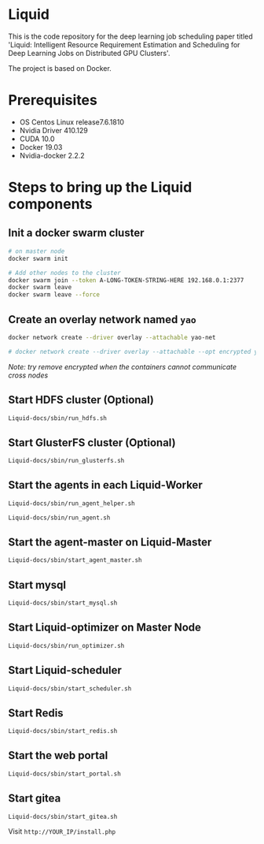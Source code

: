 # Liquid
This is the code repository for the deep learning job scheduling paper titled 'Liquid: Intelligent Resource Requirement Estimation and Scheduling for Deep Learning Jobs on Distributed GPU Clusters'.

The project is based on Docker.


# Prerequisites
- OS Centos Linux release7.6.1810
- Nvidia Driver 410.129
- CUDA 10.0
- Docker 19.03
- Nvidia-docker 2.2.2
 


# Steps to bring up the Liquid components


## Init a docker swarm cluster
```bash
# on master node
docker swarm init

# Add other nodes to the cluster
docker swarm join --token A-LONG-TOKEN-STRING-HERE 192.168.0.1:2377
docker swarm leave
docker swarm leave --force
```


## Create an overlay network named `yao`
```bash
docker network create --driver overlay --attachable yao-net

# docker network create --driver overlay --attachable --opt encrypted yao-net
```

*Note: try remove encrypted when the containers cannot communicate cross nodes*


## Start HDFS cluster (Optional)
```bash
Liquid-docs/sbin/run_hdfs.sh
```

## Start GlusterFS cluster (Optional)
```bash
Liquid-docs/sbin/run_glusterfs.sh
```


## Start the agents in each Liquid-Worker
```bash
Liquid-docs/sbin/run_agent_helper.sh

Liquid-docs/sbin/run_agent.sh
```

## Start the agent-master on Liquid-Master
```bash
Liquid-docs/sbin/start_agent_master.sh
```


## Start mysql
```bash
Liquid-docs/sbin/start_mysql.sh
```

## Start Liquid-optimizer on Master Node
```bash
Liquid-docs/sbin/run_optimizer.sh
```

## Start Liquid-scheduler
```bash
Liquid-docs/sbin/start_scheduler.sh
```

## Start Redis
```bash
Liquid-docs/sbin/start_redis.sh
```

## Start the web portal
```bash
Liquid-docs/sbin/start_portal.sh
```
## Start gitea
```bash
Liquid-docs/sbin/start_gitea.sh
```


Visit `http://YOUR_IP/install.php`

